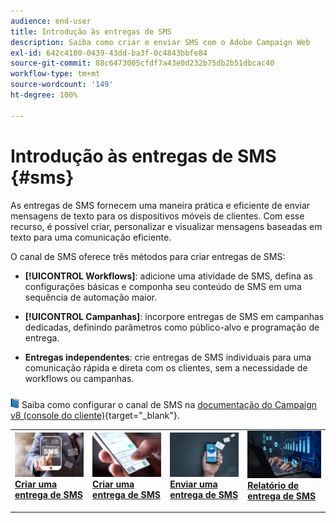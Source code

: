 ```yaml
---
audience: end-user
title: Introdução às entregas de SMS
description: Saiba como criar e enviar SMS com o Adobe Campaign Web
exl-id: 642c4180-0439-43dd-ba3f-0c4843bbfe84
source-git-commit: 88c6473005cfdf7a43e0d232b75db2b51dbcac40
workflow-type: tm+mt
source-wordcount: '149'
ht-degree: 100%

---
```


# Introdução às entregas de SMS {#sms}

As entregas de SMS fornecem uma maneira prática e eficiente de enviar mensagens de texto para os dispositivos móveis de clientes. Com esse recurso, é possível criar, personalizar e visualizar mensagens baseadas em texto para uma comunicação eficiente.

O canal de SMS oferece três métodos para criar entregas de SMS:

* **[!UICONTROL Workflows]**: adicione uma atividade de SMS, defina as configurações básicas e componha seu conteúdo de SMS em uma sequência de automação maior.

* **[!UICONTROL Campanhas]**: incorpore entregas de SMS em campanhas dedicadas, definindo parâmetros como público-alvo e programação de entrega.

* **Entregas independentes**: crie entregas de SMS individuais para uma comunicação rápida e direta com os clientes, sem a necessidade de workflows ou campanhas.

![](../assets/do-not-localize/book.png) Saiba como configurar o canal de SMS na [documentação do Campaign v8 (console do cliente)](https://experienceleague.adobe.com/docs/campaign/campaign-v8/campaigns/send/sms.html?lang=pt-BR){target="_blank"}.

<table style="table-layout:fixed"><tr style="border: 0;">
<td>
<a href="create-sms.md">
<img alt="Lead" src="assets/do-not-localize/create_sms.png">
</a>
<div><a href="create-sms.md"><strong>Criar uma entrega de SMS</strong>
</div>
<p>
</td>
<td>
<a href="content-sms.md">
<img alt="Pouco frequente" src="assets/do-not-localize/design_sms.png">
</a>
<div>
<a href="content-sms.md"><strong>Criar uma entrega de SMS<strong></strong></a>
</div>
<p></td>
<td>
<a href="send-sms.md">
<img alt="Validação" src="assets/do-not-localize/send_sms.png">
</a>
<div>
<a href="send-sms.md"><strong>Enviar uma entrega de SMS</strong></a>
</div>
<p>
</td>
<td>
<a href="send-sms.md">
<img alt="Validação" src="assets/do-not-localize/report_sms.jpeg">
</a>
<div>
<a href="send-sms.md"><strong>Relatório de entrega de SMS</strong></a>
</div>
<p>
</td>
</tr></table>
